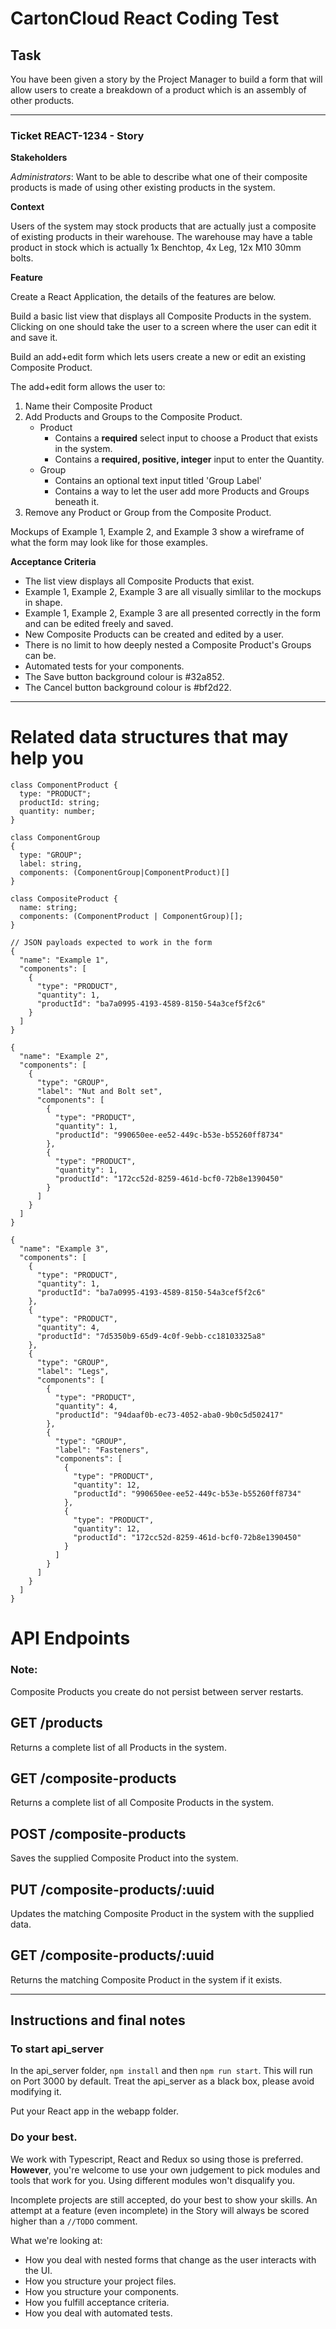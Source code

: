 # CartonCloud React Coding Test

## Task

You have been given a story by the Project Manager to build a form that will
allow users to create a breakdown of a product which is an assembly of other
products.

---

### Ticket REACT-1234 - Story

**Stakeholders**

*Administrators*: Want to be able to describe what one of their composite
products is made of using other existing products in the system.

**Context**

Users of the system may stock products that are actually just a composite of
existing products in their warehouse. The warehouse may have a table product in
stock which is actually 1x Benchtop, 4x Leg, 12x M10 30mm bolts.

**Feature**

Create a React Application, the details of the features are below.

Build a basic list view that displays all Composite Products in the system. Clicking
on one should take the user to a screen where the user can edit it and save it.

Build an add+edit form which lets users create a new or edit an existing Composite Product.

The add+edit form allows the user to:
1. Name their Composite Product
2. Add Products and Groups to the Composite Product.
    - Product
        - Contains a **required** select input to choose a Product that exists in the system.
        - Contains a **required, positive, integer** input to enter the Quantity.
    - Group
        - Contains an optional text input titled 'Group Label'
        - Contains a way to let the user add more Products and Groups beneath it.
3. Remove any Product or Group from the Composite Product.

Mockups of Example 1, Example 2, and Example 3 show a wireframe of what the form may look
like for those examples.

**Acceptance Criteria**
- The list view displays all Composite Products that exist.
- Example 1, Example 2, Example 3 are all visually simlilar to the mockups in shape.
- Example 1, Example 2, Example 3 are all presented correctly in the form and can be edited freely and saved.
- New Composite Products can be created and edited by a user.
- There is no limit to how deeply nested a Composite Product's Groups can be.
- Automated tests for your components.
- The Save button background colour is #32a852.
- The Cancel button background colour is #bf2d22.

---

# Related data structures that may help you #

```
class ComponentProduct {
  type: "PRODUCT";
  productId: string;
  quantity: number;
}
```

```
class ComponentGroup
{
  type: "GROUP";
  label: string,
  components: (ComponentGroup|ComponentProduct)[]
}
```

```
class CompositeProduct {
  name: string;
  components: (ComponentProduct | ComponentGroup)[];
}
```

```
// JSON payloads expected to work in the form
{
  "name": "Example 1",
  "components": [
    {
      "type": "PRODUCT",
      "quantity": 1,
      "productId": "ba7a0995-4193-4589-8150-54a3cef5f2c6"
    }
  ]
}

{
  "name": "Example 2",
  "components": [
    {
      "type": "GROUP",
      "label": "Nut and Bolt set",
      "components": [
        {
          "type": "PRODUCT",
          "quantity": 1,
          "productId": "990650ee-ee52-449c-b53e-b55260ff8734"
        },
        {
          "type": "PRODUCT",
          "quantity": 1,
          "productId": "172cc52d-8259-461d-bcf0-72b8e1390450"
        }
      ]
    }
  ]
}

{
  "name": "Example 3",
  "components": [
    {
      "type": "PRODUCT",
      "quantity": 1,
      "productId": "ba7a0995-4193-4589-8150-54a3cef5f2c6"
    },
    {
      "type": "PRODUCT",
      "quantity": 4,
      "productId": "7d5350b9-65d9-4c0f-9ebb-cc18103325a8"
    },
    {
      "type": "GROUP",
      "label": "Legs",
      "components": [
        {
          "type": "PRODUCT",
          "quantity": 4,
          "productId": "94daaf0b-ec73-4052-aba0-9b0c5d502417"
        },
        {
          "type": "GROUP",
          "label": "Fasteners",
          "components": [
            {
              "type": "PRODUCT",
              "quantity": 12,
              "productId": "990650ee-ee52-449c-b53e-b55260ff8734"
            },
            {
              "type": "PRODUCT",
              "quantity": 12,
              "productId": "172cc52d-8259-461d-bcf0-72b8e1390450"
            }
          ]
        }
      ]
    }
  ]
}
```

# API Endpoints #

### Note: ###
Composite Products you create do not persist between server restarts.

## GET /products ##
Returns a complete list of all Products in the system.

## GET /composite-products ##
Returns a complete list of all Composite Products in the system.

## POST /composite-products ##
Saves the supplied Composite Product into the system.

## PUT /composite-products/:uuid ##
Updates the matching Composite Product in the system with the supplied data.

## GET /composite-products/:uuid ##
Returns the matching Composite Product in the system if it exists.

---

## Instructions and final notes ##

### To start api_server ### 
In the api_server folder, `npm install` and then `npm run start`. This will run on Port 3000 by default.
Treat the api_server as a black box, please avoid modifying it.

Put your React app in the webapp folder.

### Do your best. ###

We work with Typescript, React and Redux so using those is preferred.
**However**, you're welcome to use your own judgement to pick modules and tools that work for you. Using different modules won't disqualify you.

Incomplete projects are still accepted, do your best to show your skills. An attempt at
a feature (even incomplete) in the Story will always be scored higher than a `//TODO` comment.

What we're looking at:
- How you deal with nested forms that change as the user interacts with the UI.
- How you structure your project files.
- How you structure your components.
- How you fulfill acceptance criteria.
- How you deal with automated tests.
